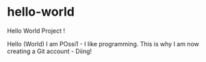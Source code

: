 # hello-world
Hello World Project ! 

Hello (World) I am POssi1 - I like programming.
This is why I am now creating a Git account - Diing! 
